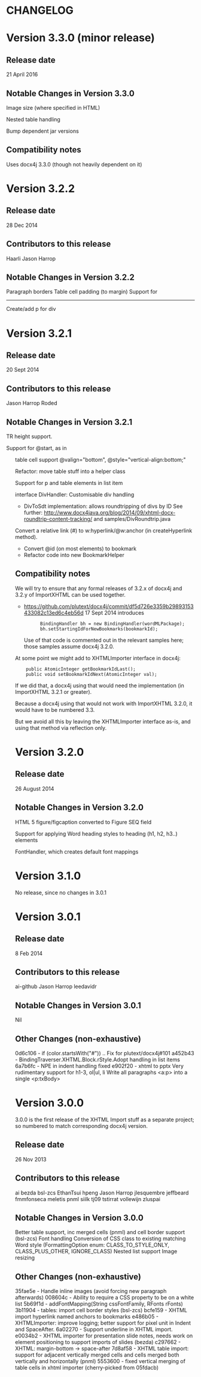 CHANGELOG
=========


Version 3.3.0 (minor release)
===============

Release date
------------

21 April 2016


Notable Changes in Version 3.3.0
---------------------------------

Image size (where specified in HTML)

Nested table handling

Bump dependent jar versions


Compatibility notes
-------------------

Uses docx4j 3.3.0 (though not heavily dependent on it)



Version 3.2.2
===============

Release date
------------

28 Dec 2014

Contributors to this release
----------------------------

Haarli
Jason Harrop

Notable Changes in Version 3.2.2
---------------------------------

Paragraph borders
Table cell padding (to margin) 
Support for <hr/>
Create/add p for div



Version 3.2.1
===============

Release date
------------

20 Sept 2014

Contributors to this release
----------------------------

Jason Harrop
Roded

Notable Changes in Version 3.2.1
---------------------------------

TR height support.

Support for @start, as in <ol start="5">

table cell support @valign="bottom", @style="vertical-align:bottom;"

Refactor: move table stuff into a helper class

Support for p and table elements in list item

interface DivHandler: Customisable div handling
- DivToSdt implementation: allows roundtripping of divs by ID
  See further: http://www.docx4java.org/blog/2014/09/xhtml-docx-roundtrip-content-tracking/
  and samples/DivRoundtrip.java

Convert a relative link (#) to w:hyperlink/@w:anchor (in createHyperlink method).
- Convert @id (on most elements) to bookmark
- Refactor code into new BookmarkHelper


Compatibility notes
-------------------

We will try to ensure that any formal releases of 3.2.x of docx4j and 3.2.y of ImportXHTML 
can be used together.

- https://github.com/plutext/docx4j/commit/df5d726e3359b29893153433082c13ed6c4eb56d 
  17 Sept 2014 introduces 
  
			BindingHandler bh = new BindingHandler(wordMLPackage);
			bh.setStartingIdForNewBookmarks(bookmarkId);
			
  Use of that code is commented out in the relevant samples here; those samples assume docx4j 3.2.0.
  
At some point we might add to XHTMLImporter interface in docx4j:
  
     	public AtomicInteger getBookmarkIdLast();      	
		public void setBookmarkIdNext(AtomicInteger val);
		
If we did that, a docx4j using that would need the implementation (in ImportXHTML 3.2.1 or greater).

Because a docx4j using that would not work with ImportXHTML 3.2.0, it would have to be
numbered 3.3.

But we avoid all this by leaving the XHTMLImporter interface as-is, and using that
method via reflection only.
  


Version 3.2.0
=============

Release date
------------

26 August 2014

Notable Changes in Version 3.2.0
---------------------------------

HTML 5 figure/figcaption converted to Figure SEQ field 

Support for applying Word heading styles to heading (h1, h2, h3..) elements

FontHandler, which creates default font mappings



Version 3.1.0
=============

No release, since no changes in 3.0.1


Version 3.0.1
=============


Release date
------------

8 Feb 2014

Contributors to this release
----------------------------

ai-github
Jason Harrop
leedavidr 


Notable Changes in Version 3.0.1
---------------------------------

Nil

Other Changes (non-exhaustive)
------------------------------

0d6c106 - if (color.startsWith("#")) .. Fix for plutext/docx4j#101
a452b43 - BindingTraverser.XHTML.Block.rStyle.Adopt handling in list items
6a7b6fc - NPE in indent handling fixed
e902f20 - xhtml to pptx
			Very rudimentary support for h1-3, ol|ul, li
			Write all paragraphs <a:p> into a single <p:txBody>


Version 3.0.0
=============

3.0.0 is the first release of the XHTML Import stuff as a separate project; 
so numbered to match corresponding docx4j version.


Release date
------------

26 Nov 2013

Contributors to this release
----------------------------

ai
bezda
bsl-zcs
EthanTsui
hpeng
Jason Harrop
jlesquembre
jeffbeard
fmmfonseca
meletis
pnml
siilk
tj09
tstirrat
vollewijn
zluspai


Notable Changes in Version 3.0.0
---------------------------------

Better table support, inc merged cells (pnml) and cell border support (bsl-zcs)
Font handling
Conversion of CSS class to existing matching  Word style (FormattingOption enum: CLASS_TO_STYLE_ONLY, CLASS_PLUS_OTHER, IGNORE_CLASS) 
Nested list support
Image resizing
 

Other Changes (non-exhaustive)
------------------------------

35fae5e - Handle inline images (avoid forcing new paragraph afterwards)
008604c - Ability to require a CSS property to be on a white list 
5b69f1d - addFontMapping(String cssFontFamily, RFonts rFonts) 
3b11904 - tables: import cell border styles (bsl-zcs) 
bcfe159 - XHTML import hyperlink named anchors to bookmarks 
e486b05 - XHTMLImporter: improve logging; better support for pixel unit in Indent and SpaceAfter. 
6a02270 - Support underline in XHTML import. 
e0034b2 - XHTML importer for presentation slide notes, needs work on element positioning to support imports of slides (bezda)
c297662 - XHTML: margin-bottom -> space-after
7d8af58 - XHTML table import: support for adjacent vertically merged cells and cells merged both vertically and horizontally (pnml)
5553600 - fixed vertical merging of table cells in xhtml importer (cherry-picked from 05fdacb)
